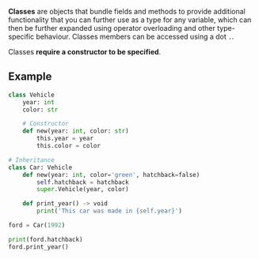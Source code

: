 **Classes** are objects that bundle fields and methods to provide additional functionality that you can further use as a type for any variable, which can then be further expanded using operator overloading and other type-specific behaviour. Classes members can be accessed using a dot `.`.

Classes **require a constructor to be specified**.

## Example
```py
class Vehicle
	year: int
	color: str

	# Constructor
	def new(year: int, color: str)
		this.year = year
		this.color = color  

# Inheritance
class Car: Vehicle
	def new(year: int, color='green', hatchback=false)
		self.hatchback = hatchback
		super.Vehicle(year, color)

	def print_year() -> void
		print('This car was made in {self.year}')

ford = Car(1992)

print(ford.hatchback)
ford.print_year()
```